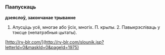 ### Паапускаць
**дзеяслоў, закончанае трыванне**

1. Апусціць усё, многае або ўсіх, многіх. П. крылы. 2. Павыкрэсліваць у тэксце (непатрэбныя цытаты).

<a rel="author">[http://rv-blr.com/](http://rv-blr.com/slounik.jsp?letterId=0&maskId=0&pageId=1975)</a>
